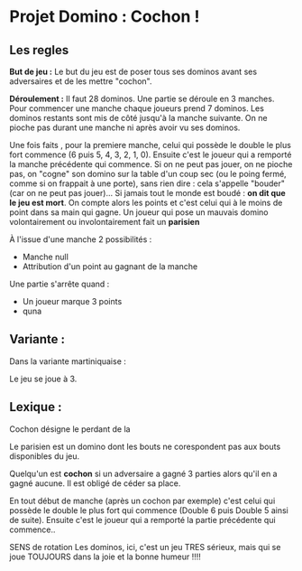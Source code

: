 
# Projet Domino : Cochon !
## Les regles

**But de jeu :**
Le but du jeu est de poser tous ses dominos avant ses adversaires et de les mettre "cochon".

**Déroulement :**
Il faut 28 dominos.
Une partie se déroule en 3 manches. 
Pour commencer une manche chaque joueurs prend 7 dominos. 
Les dominos restants sont mis de côté jusqu'à la manche suivante.
On ne pioche pas durant une manche ni après avoir vu ses dominos. 

Une fois faits , pour la premiere manche, celui qui possède le double le plus fort commence (6 puis 5, 4, 3, 2, 1, 0). Ensuite c'est le joueur qui a remporté la manche précédente qui commence.
Si on ne peut pas jouer, on ne pioche pas, on "cogne" son domino sur la table d'un coup sec  (ou le poing fermé, comme si on frappait à une porte), sans rien dire : cela s'appelle "bouder" (car on ne peut pas jouer)...
Si jamais tout le monde est boudé : **on dit que le jeu est mort**. On compte alors les points et c'est celui qui à le moins de point dans sa main qui gagne.
Un joueur qui pose un mauvais domino volontairement ou involontairement fait un **parisien** 


À l'issue d'une manche 2 possibilités :

- Manche null
- Attribution d'un point au gagnant de la manche

Une partie s'arrête quand :

- Un joueur marque 3 points
- quna
## Variante :

Dans la variante martiniquaise :

Le jeu se joue à 3. 

## Lexique :

Cochon désigne le perdant de la

Le parisien est un domino dont les bouts ne corespondent pas aux bouts disponibles du jeu.

Quelqu'un est **cochon** si un adversaire a gagné 3 parties alors qu'il en a gagné aucune. Il est obligé de céder sa place.

En tout début de manche (après un cochon par exemple) c'est celui qui possède le double le plus fort qui commence (Double 6 puis Double 5 ainsi de suite). Ensuite c'est le joueur qui a remporté la partie précédente qui commence..

SENS de rotation 
Les dominos, ici, c'est un jeu TRES sérieux, mais qui se joue TOUJOURS dans la joie et la bonne humeur !!!!
